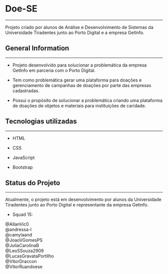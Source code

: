 <h1>Doe-SE</h1>
<hr><p>Projeto criado por alunos de Análise e Desenvolvimento de Sistemas da Universidade Tiradentes junto ao Porto Digital e a empresa GetInfo.</p><h2>General Information</h2>
<hr><ul>
<li>Projeto desenvolvido para solucionar a problemática da empresa GetInfo em parceria com o Porto Digital.</li>
</ul><ul>
<li>Tem como problemática gerar uma plataforma para doações e gerenciamento de campanhas de doações por parte das empresas cadastradas.</li>
</ul><ul>
<li>Possui o propósito de solucionar a problemática criando uma plataforma de doações de objetos e materiais para instituições de caridade.</li>
</ul><h2>Tecnologias utilizadas</h2>
<hr><ul>
<li>HTML</li>
</ul><ul>
<li>CSS</li>
</ul><ul>
<li>JavaScript</li>
</ul><ul>
<li>Bootstrap</li>
</ul><h2>Status do Projeto</h2>
<hr><p>Atualmente, o projeto está em desenvolvimento por alunos da Universidade Tiradentes junto ao Porto Digital e representante da empresa Getinfo.</p><ul>
<li>Squad 15:</li>
</ul>
<p>
@AllanVic0
<br>
@andressa-l
<br>
@camylaand
<br>
@JoaoVGomesPS
<br>
@JuliaCarolinaB
<br>
@LeoSSouza2909
<br>
@LucasGravataPortilho
<br>
@VitorDraccon
<br>
@VitorRuandoese</p>
